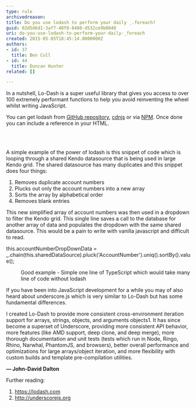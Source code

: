 ```yaml
---
type: rule
archivedreason: 
title: Do you use lodash to perform your daily _.foreach?
guid: 02d5d6d1-3af7-40f8-8480-d532ce9b8040
uri: do-you-use-lodash-to-perform-your-daily-_foreach
created: 2015-05-05T18:45:14.0000000Z
authors:
- id: 37
  title: Ben Cull
- id: 44
  title: Duncan Hunter
related: []

---
```



<p class="p1">In a nutshell, Lo-Dash is a super useful library that gives you access to over 100 extremely performant functions to help you avoid reinventing the wheel whilst writing JavaScript.<br></p><p class="p1">You can get lodash from&#160;<a href="https&#58;//github.com/lodash/lodash" target="_blank"><span class="s1">GitHub repository</span></a>,&#160;<a href="https&#58;//cdnjs.com/libraries/lodash.js" target="_blank"><span class="s1">cdnjs</span></a>&#160;or via&#160;<a href="https&#58;//www.npmjs.com/package/lodash" target="_blank"><span class="s1">NPM</span></a>. Once done you can include a reference in your HTML.</p>
<br><excerpt class='endintro'></excerpt><br>
<p class="p1">A simple example of the power of lodash is this snippet of code which is looping through a shared Kendo datasource that is being used in large Kendo grid. The shared datasource has many duplicates and this snippet does four things&#58;</p><ol class="ol1"><li class="li1">Removes duplicate account numbers</li><li class="li1">Plucks out only the account numbers into a new array</li><li class="li1">Sorts the array by alphabetical order</li><li class="li1">Removes blank entries</li></ol><p class="p1">This new simplified array of account numbers was then used in a dropdown to filter the Kendo grid. This single line saves a call to the database for another array of data and populates the dropdown with the same shared datasource. This would be a pain to write with vanilla javascript and difficult to read.</p>
<p class="ssw15-rteElement-CodeArea" style="max-width&#58;100%;overflow-x&#58;hidden;">this.accountNumberDropDownData = _.chain(this.sharedDataSource).pluck('AccountNumber').uniq().sortBy().value(); <br></p><dd class="ssw15-rteElement-FigureGood"> Good example -&#160;Simple one line of TypeScript which would take many line of code without lodash</dd><p class="p1">If you have been into JavaScript development for a while you may of also heard about underscore.js which is very similar to Lo-Dash but has some fundamental differences.</p><p class="ssw15-rteElement-Reference">I created Lo-Dash to provide more consistent cross-environment iteration support for arrays, strings, objects, and arguments objects1. It has since become a superset of Underscore, providing more consistent API behavior, more features (like AMD support, deep clone, and deep merge), more thorough documentation and unit tests (tests which run in Node, Ringo, Rhino, Narwhal, PhantomJS, and browsers), better overall performance and optimizations for large arrays/object iteration, and more flexibility with custom builds and template pre-compilation utilities.</p><p class="p1">
   <strong>— John-David Dalton</strong></p><p class="p1">Further reading&#58;</p><ol class="ol1"><li class="li4">
      <a href="https&#58;//lodash.com/" target="_blank">https&#58;//lodash.com</a></li><li class="li1">
      <a href="http&#58;//underscorejs.org/" target="_blank">http&#58;//underscorejs.org</a>​</li></ol>


